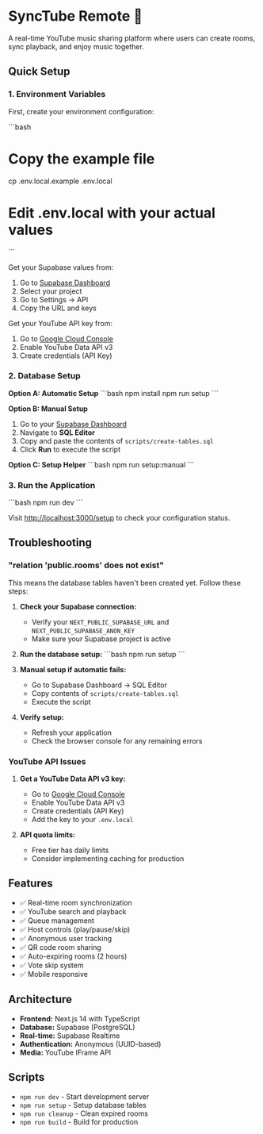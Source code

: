 # SyncTube Remote 🎵

A real-time YouTube music sharing platform where users can create rooms, sync playback, and enjoy music together.

## Quick Setup

### 1. Environment Variables

First, create your environment configuration:

\`\`\`bash
# Copy the example file
cp .env.local.example .env.local

# Edit .env.local with your actual values
\`\`\`

Get your Supabase values from:
1. Go to [Supabase Dashboard](https://supabase.com/dashboard)
2. Select your project
3. Go to Settings → API
4. Copy the URL and keys

Get your YouTube API key from:
1. Go to [Google Cloud Console](https://console.cloud.google.com/)
2. Enable YouTube Data API v3
3. Create credentials (API Key)

### 2. Database Setup

**Option A: Automatic Setup**
\`\`\`bash
npm install
npm run setup
\`\`\`

**Option B: Manual Setup**
1. Go to your [Supabase Dashboard](https://supabase.com/dashboard)
2. Navigate to **SQL Editor**
3. Copy and paste the contents of `scripts/create-tables.sql`
4. Click **Run** to execute the script

**Option C: Setup Helper**
\`\`\`bash
npm run setup:manual
\`\`\`

### 3. Run the Application

\`\`\`bash
npm run dev
\`\`\`

Visit [http://localhost:3000/setup](http://localhost:3000/setup) to check your configuration status.

## Troubleshooting

### "relation 'public.rooms' does not exist"

This means the database tables haven't been created yet. Follow these steps:

1. **Check your Supabase connection:**
   - Verify your `NEXT_PUBLIC_SUPABASE_URL` and `NEXT_PUBLIC_SUPABASE_ANON_KEY`
   - Make sure your Supabase project is active

2. **Run the database setup:**
   \`\`\`bash
   npm run setup
   \`\`\`

3. **Manual setup if automatic fails:**
   - Go to Supabase Dashboard → SQL Editor
   - Copy contents of `scripts/create-tables.sql`
   - Execute the script

4. **Verify setup:**
   - Refresh your application
   - Check the browser console for any remaining errors

### YouTube API Issues

1. **Get a YouTube Data API v3 key:**
   - Go to [Google Cloud Console](https://console.cloud.google.com/)
   - Enable YouTube Data API v3
   - Create credentials (API Key)
   - Add the key to your `.env.local`

2. **API quota limits:**
   - Free tier has daily limits
   - Consider implementing caching for production

## Features

- ✅ Real-time room synchronization
- ✅ YouTube search and playback
- ✅ Queue management
- ✅ Host controls (play/pause/skip)
- ✅ Anonymous user tracking
- ✅ QR code room sharing
- ✅ Auto-expiring rooms (2 hours)
- ✅ Vote skip system
- ✅ Mobile responsive

## Architecture

- **Frontend:** Next.js 14 with TypeScript
- **Database:** Supabase (PostgreSQL)
- **Real-time:** Supabase Realtime
- **Authentication:** Anonymous (UUID-based)
- **Media:** YouTube IFrame API

## Scripts

- `npm run dev` - Start development server
- `npm run setup` - Setup database tables
- `npm run cleanup` - Clean expired rooms
- `npm run build` - Build for production
